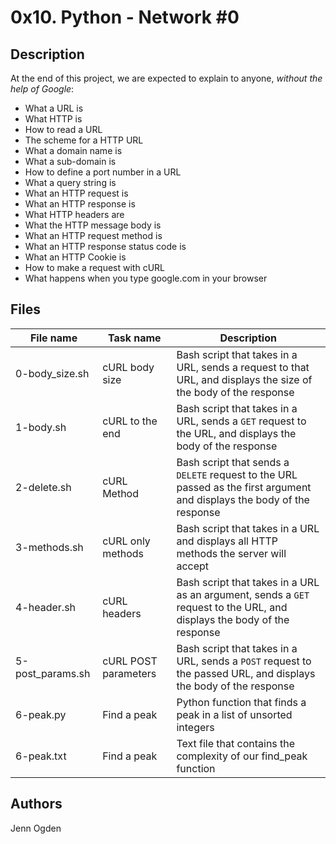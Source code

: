 # 0x10. Python - Network \#0
## Description
At the end of this project, we are expected to explain to anyone, *without the help of Google*:
* What a URL is
* What HTTP is
* How to read a URL
* The scheme for a HTTP URL
* What a domain name is 
* What a sub-domain is
* How to define a port number in a URL
* What a query string is
* What an HTTP request is
* What an HTTP response is
* What HTTP headers are
* What the HTTP message body is
* What an HTTP request method is
* What an HTTP response status code is
* What an HTTP Cookie is
* How to make a request with cURL
* What happens when you type google.com in your browser

## Files
| File name | Task name | Description |
| --------- | --------- | ----------- |
| 0-body_size.sh | cURL body size | Bash script that takes in a URL, sends a request to that URL, and displays the size of the body of the response |
| 1-body.sh | cURL to the end | Bash script that takes in a URL, sends a `GET` request to the URL, and displays the body of the response |
| 2-delete.sh | cURL Method | Bash script that sends a `DELETE` request to the URL passed as the first argument and displays the body of the response |
| 3-methods.sh | cURL only methods | Bash script that takes in a URL and displays all HTTP methods the server will accept |
| 4-header.sh | cURL headers | Bash script that takes in a URL as an argument, sends a `GET` request to the URL, and displays the body of the response |
| 5-post_params.sh | cURL POST parameters | Bash script that takes in a URL, sends a `POST` request to the passed URL, and displays the body of the response |
| 6-peak.py | Find a peak | Python function that finds a peak in a list of unsorted integers |
| 6-peak.txt | Find a peak | Text file that contains the complexity of our find_peak function | 

## Authors
Jenn Ogden